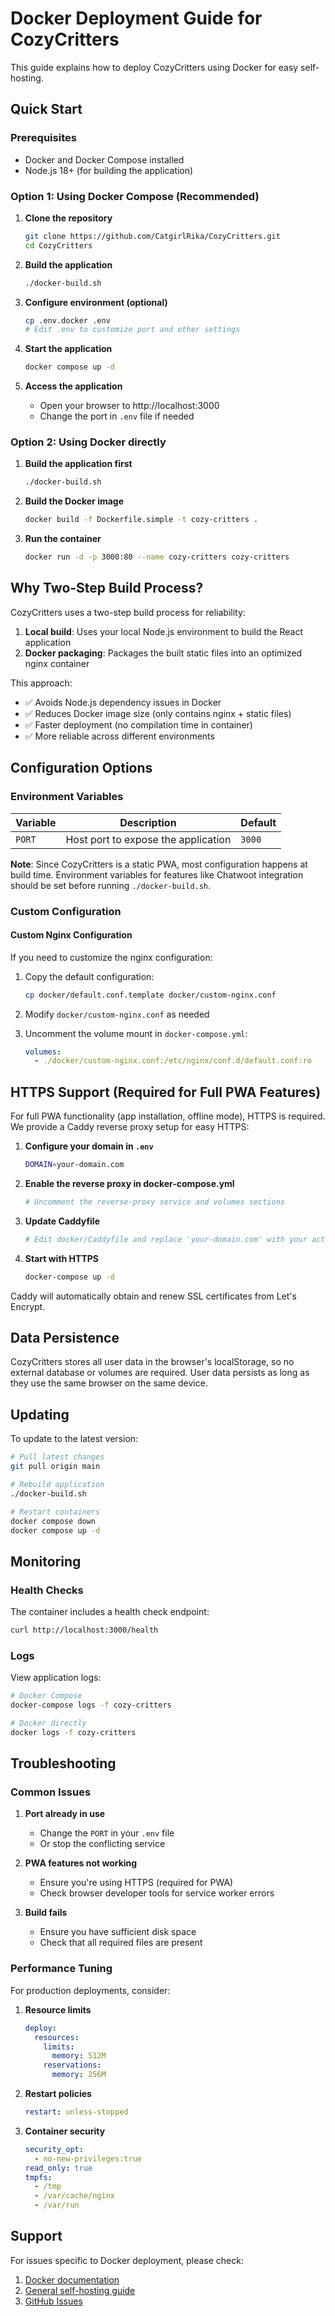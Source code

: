 # Docker Deployment Guide for CozyCritters

This guide explains how to deploy CozyCritters using Docker for easy self-hosting.

## Quick Start

### Prerequisites

- Docker and Docker Compose installed
- Node.js 18+ (for building the application)

### Option 1: Using Docker Compose (Recommended)

1. **Clone the repository**
   ```bash
   git clone https://github.com/CatgirlRika/CozyCritters.git
   cd CozyCritters
   ```

2. **Build the application**
   ```bash
   ./docker-build.sh
   ```

3. **Configure environment (optional)**
   ```bash
   cp .env.docker .env
   # Edit .env to customize port and other settings
   ```

4. **Start the application**
   ```bash
   docker compose up -d
   ```

5. **Access the application**
   - Open your browser to http://localhost:3000
   - Change the port in `.env` file if needed

### Option 2: Using Docker directly

1. **Build the application first**
   ```bash
   ./docker-build.sh
   ```

2. **Build the Docker image**
   ```bash
   docker build -f Dockerfile.simple -t cozy-critters .
   ```

3. **Run the container**
   ```bash
   docker run -d -p 3000:80 --name cozy-critters cozy-critters
   ```

## Why Two-Step Build Process?

CozyCritters uses a two-step build process for reliability:

1. **Local build**: Uses your local Node.js environment to build the React application
2. **Docker packaging**: Packages the built static files into an optimized nginx container

This approach:
- ✅ Avoids Node.js dependency issues in Docker
- ✅ Reduces Docker image size (only contains nginx + static files)
- ✅ Faster deployment (no compilation time in container)
- ✅ More reliable across different environments

## Configuration Options

### Environment Variables

| Variable | Description | Default |
|----------|-------------|---------|
| `PORT` | Host port to expose the application | `3000` |

**Note**: Since CozyCritters is a static PWA, most configuration happens at build time. Environment variables for features like Chatwoot integration should be set before running `./docker-build.sh`.

### Custom Configuration

#### Custom Nginx Configuration
If you need to customize the nginx configuration:

1. Copy the default configuration:
   ```bash
   cp docker/default.conf.template docker/custom-nginx.conf
   ```

2. Modify `docker/custom-nginx.conf` as needed

3. Uncomment the volume mount in `docker-compose.yml`:
   ```yaml
   volumes:
     - ./docker/custom-nginx.conf:/etc/nginx/conf.d/default.conf:ro
   ```

## HTTPS Support (Required for Full PWA Features)

For full PWA functionality (app installation, offline mode), HTTPS is required. We provide a Caddy reverse proxy setup for easy HTTPS:

1. **Configure your domain in `.env`**
   ```bash
   DOMAIN=your-domain.com
   ```

2. **Enable the reverse proxy in docker-compose.yml**
   ```bash
   # Uncomment the reverse-proxy service and volumes sections
   ```

3. **Update Caddyfile**
   ```bash
   # Edit docker/Caddyfile and replace 'your-domain.com' with your actual domain
   ```

4. **Start with HTTPS**
   ```bash
   docker-compose up -d
   ```

Caddy will automatically obtain and renew SSL certificates from Let's Encrypt.

## Data Persistence

CozyCritters stores all user data in the browser's localStorage, so no external database or volumes are required. User data persists as long as they use the same browser on the same device.

## Updating

To update to the latest version:

```bash
# Pull latest changes
git pull origin main

# Rebuild application
./docker-build.sh

# Restart containers
docker compose down
docker compose up -d
```

## Monitoring

### Health Checks

The container includes a health check endpoint:
```bash
curl http://localhost:3000/health
```

### Logs

View application logs:
```bash
# Docker Compose
docker-compose logs -f cozy-critters

# Docker directly
docker logs -f cozy-critters
```

## Troubleshooting

### Common Issues

1. **Port already in use**
   - Change the `PORT` in your `.env` file
   - Or stop the conflicting service

2. **PWA features not working**
   - Ensure you're using HTTPS (required for PWA)
   - Check browser developer tools for service worker errors

3. **Build fails**
   - Ensure you have sufficient disk space
   - Check that all required files are present

### Performance Tuning

For production deployments, consider:

1. **Resource limits**
   ```yaml
   deploy:
     resources:
       limits:
         memory: 512M
       reservations:
         memory: 256M
   ```

2. **Restart policies**
   ```yaml
   restart: unless-stopped
   ```

3. **Container security**
   ```yaml
   security_opt:
     - no-new-privileges:true
   read_only: true
   tmpfs:
     - /tmp
     - /var/cache/nginx
     - /var/run
   ```

## Support

For issues specific to Docker deployment, please check:
1. [Docker documentation](docs/docker.md)
2. [General self-hosting guide](docs/self-hosting.md)
3. [GitHub Issues](https://github.com/CatgirlRika/CozyCritters/issues)